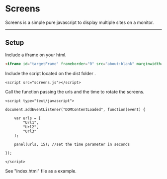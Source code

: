 Screens
===================

Screens is a simple pure javascript to display multiple sites on a monitor.

----------

Setup
-------------

Include a iframe on your html.
```html
<iframe id="targetFrame" frameborder="0" src="about:blank" marginwidth="0"></iframe>
```

Include the script located on the dist folder .
```
<script src="screens.js"></script>
```

Call the function passing the urls and the time to rotate the screens.
```
<script type="text/javascript">

document.addEventListener("DOMContentLoaded", function(event) {
	
	var urls = [
		"Url1",
		"Url2",
		"Url3"
	];

	panel(urls, 15); //set the time parameter in seconds

});

</script>
```

See "index.html" file as a example.